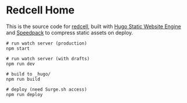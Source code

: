 # Redcell Home

This is the source code for [redcell](https://redcell.ai), built with
[Hugo Static Website Engine](https://gohugo.io/) and 
[Speedpack](https://github.com/gschier/speedpack) to compress static assets on
deploy.

```shell
# run watch server (production)
npm start

# run watch server (with drafts)
npm run dev

# build to _hugo/
npm run build

# deploy (need Surge.sh access)
npm run deploy
```
